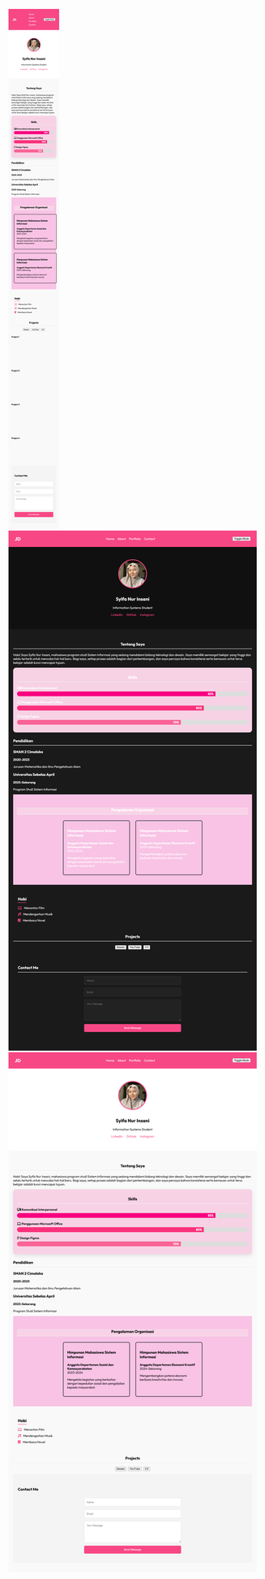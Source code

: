 ![](assets/images/tampilan_mobile.png)
![](assets/images/dark_mode.png)
![](assets/images/light_mode.png)